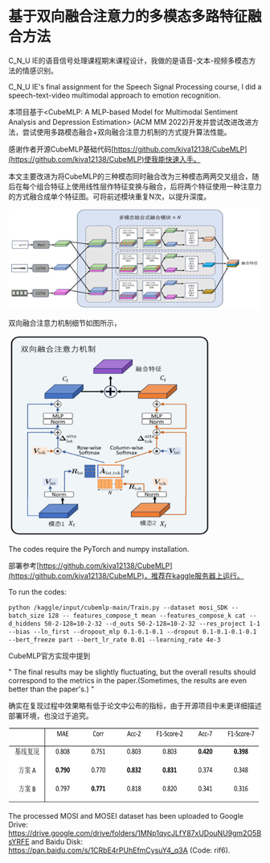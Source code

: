 # 基于双向融合注意力的多模态多路特征融合方法

C_N_U IE的语音信号处理课程期末课程设计，我做的是语音-文本-视频多模态方法的情感识别。

C_N_U IE's final assignment for the Speech Signal Processing course, I did a speech-text-video multimodal approach to emotion recognition.


本项目基于<CubeMLP: A MLP-based Model for Multimodal Sentiment Analysis and Depression Estimation> (ACM MM 2022)开发并尝试改进改进方法，尝试使用多路模态融合+双向融合注意力机制的方式提升算法性能。

感谢作者开源CubeMLP基础代码[https://github.com/kiva12138/CubeMLP](https://github.com/kiva12138/CubeMLP)使我能快速入手。

本文主要改进为将CubeMLP的三种模态同时融合改为三种模态两两交叉组合，随后在每个组合特征上使用线性层作特征变换与融合，后将两个特征使用一种注意力的方式融合成单个特征图。可将前述模块重复N次，以提升深度。





<div style="center;">
    <img src="./Figures/model.png" alt="Workflow" width="500" height="200" style="display: inline-block;"/>
</div>

双向融合注意力机制细节如图所示，
<div style="center;">
    <img src="./Figures/detail.png" alt="detail" width="400" height="400"/>
</div>


The codes require the PyTorch and numpy installation.

部署参考[https://github.com/kiva12138/CubeMLP](https://github.com/kiva12138/CubeMLP)，推荐在kaggle服务器上运行。

To run the codes:
```
python /kaggle/input/cubemlp-main/Train.py --dataset mosi_SDK --batch_size 128 -- features_compose_t mean --features_compose_k cat --d_hiddens 50-2-128=10-2-32 --d_outs 50-2-128=10-2-32 --res_project 1-1 --bias --ln_first --dropout_mlp 0.1-0.1-0.1 --dropout 0.1-0.1-0.1-0.1 --bert_freeze part --bert_lr_rate 0.01 --learning_rate 4e-3
```

CubeMLP官方实现中提到

"
The final results may be slightly fluctuating, but the overall results should correspond to the metrics in the paper.(Sometimes, the results are even better than the paper's.)
"

确实在复现过程中效果略有低于论文中公布的指标，由于开源项目中未更详细描述部署环境，也没过于追究。
<div style="text-align:center;">
    <img src="./Figures/result.png" alt="detail" width="600" height="150" style="display: inline-block;"/>
</div>

The processed MOSI and MOSEI dataset has been uploaded to Google Drive: https://drive.google.com/drive/folders/1MNp1qycJLfY87xUDouNU9gm2O5BsYRFE and Baidu Disk: https://pan.baidu.com/s/1CRbE4rPUhEfmCysuY4_q3A (Code: rif6).

